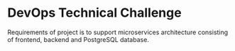 # DevOps Technical Challenge

Requirements of project is to support microservices architecture consisting of frontend, backend and PostgreSQL database.